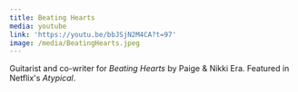 ```yaml
---
title: Beating Hearts
media: youtube
link: 'https://youtu.be/bbJSjN2M4CA?t=97'
image: /media/BeatingHearts.jpeg
---
```


Guitarist and co-writer for *Beating Hearts* by Paige & Nikki Era. Featured in Netflix's *Atypical*.
